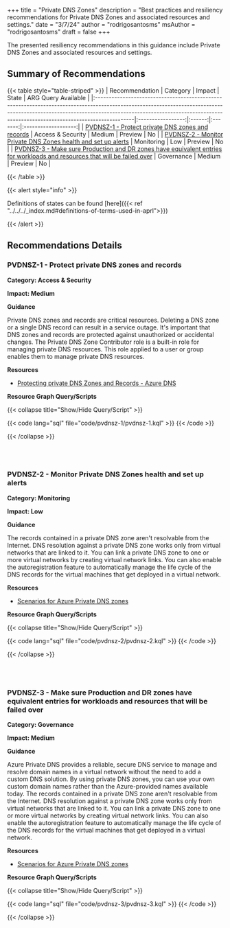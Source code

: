 +++
title = "Private DNS Zones"
description = "Best practices and resiliency recommendations for Private DNS Zones and associated resources and settings."
date = "3/7/24"
author = "rodrigosantosms"
msAuthor = "rodrigosantosms"
draft = false
+++

The presented resiliency recommendations in this guidance include Private DNS Zones and associated resources and settings.

## Summary of Recommendations

{{< table style="table-striped" >}}
| Recommendation | Category | Impact | State | ARG Query Available |
|:--------------------------------------------------------------------------------------------------------------------------------------------------------------------------------------------------------------------------------------------------------|:-----------------:|:------:|:-------:|:-------------------:|
| [PVDNSZ-1 - Protect private DNS zones and records](#pvdnsz-1---protect-private-dns-zones-and-records) | Access & Security | Medium | Preview | No |
| [PVDNSZ-2 - Monitor Private DNS Zones health and set up alerts](#pvdnsz-2---monitor-private-dns-zones-health-and-set-up-alerts) | Monitoring | Low | Preview | No |
| [PVDNSZ-3 - Make sure Production and DR zones have equivalent entries for workloads and resources that will be failed over](#pvdnsz-3---make-sure-production-and-dr-zones-have-equivalent-entries-for-workloads-and-resources-that-will-be-failed-over) | Governance | Medium | Preview | No |

{{< /table >}}

{{< alert style="info" >}}

Definitions of states can be found [here]({{< ref "../../../_index.md#definitions-of-terms-used-in-aprl">}})

{{< /alert >}}

## Recommendations Details

### PVDNSZ-1 - Protect private DNS zones and records

**Category: Access & Security**

**Impact: Medium**

**Guidance**

Private DNS zones and records are critical resources. Deleting a DNS zone or a single DNS record can result in a service outage. It's important that DNS zones and records are protected against unauthorized or accidental changes. The Private DNS Zone Contributor role is a built-in role for managing private DNS resources. This role applied to a user or group enables them to manage private DNS resources.

**Resources**

- [Protecting private DNS Zones and Records - Azure DNS](https://learn.microsoft.com/en-us/azure/dns/dns-protect-private-zones-recordsets)

**Resource Graph Query/Scripts**

{{< collapse title="Show/Hide Query/Script" >}}

{{< code lang="sql" file="code/pvdnsz-1/pvdnsz-1.kql" >}} {{< /code >}}

{{< /collapse >}}

<br><br>

### PVDNSZ-2 - Monitor Private DNS Zones health and set up alerts

**Category: Monitoring**

**Impact: Low**

**Guidance**

The records contained in a private DNS zone aren't resolvable from the Internet. DNS resolution against a private DNS zone works only from virtual networks that are linked to it. You can link a private DNS zone to one or more virtual networks by creating virtual network links. You can also enable the autoregistration feature to automatically manage the life cycle of the DNS records for the virtual machines that get deployed in a virtual network.

**Resources**

- [Scenarios for Azure Private DNS zones](https://learn.microsoft.com/en-us/azure/dns/private-dns-scenarios)

**Resource Graph Query/Scripts**

{{< collapse title="Show/Hide Query/Script" >}}

{{< code lang="sql" file="code/pvdnsz-2/pvdnsz-2.kql" >}} {{< /code >}}

{{< /collapse >}}

<br><br>

### PVDNSZ-3 - Make sure Production and DR zones have equivalent entries for workloads and resources that will be failed over

**Category: Governance**

**Impact: Medium**

**Guidance**

Azure Private DNS provides a reliable, secure DNS service to manage and resolve domain names in a virtual network without the need to add a custom DNS solution. By using private DNS zones, you can use your own custom domain names rather than the Azure-provided names available today. The records contained in a private DNS zone aren't resolvable from the Internet. DNS resolution against a private DNS zone works only from virtual networks that are linked to it. You can link a private DNS zone to one or more virtual networks by creating virtual network links. You can also enable the autoregistration feature to automatically manage the life cycle of the DNS records for the virtual machines that get deployed in a virtual network.

**Resources**

- [Scenarios for Azure Private DNS zones](https://learn.microsoft.com/en-us/azure/dns/private-dns-scenarios)

**Resource Graph Query/Scripts**

{{< collapse title="Show/Hide Query/Script" >}}

{{< code lang="sql" file="code/pvdnsz-3/pvdnsz-3.kql" >}} {{< /code >}}

{{< /collapse >}}

<br><br>
